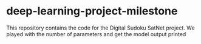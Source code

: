 # deep-learning-project-milestone

This repository contains the code for the Digital Sudoku SatNet project. We played with the number of parameters and get the model output printed
